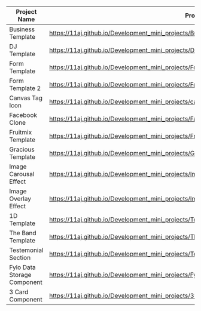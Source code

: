 | Project Name          | Project View Link |
| ----------------------| ------------------|
| Business Template           | https://11aj.github.io/Development_mini_projects/Business%20Template/index.html                           |
| DJ Template                 | https://11aj.github.io/Development_mini_projects/DJ%20Template/index.html                                 |
| Form Template               | https://11aj.github.io/Development_mini_projects/Form%20Template/index.html                               |
| Form Template 2             | https://11aj.github.io/Development_mini_projects/Form%20Template%202/index.html                           |
| Canvas Tag Icon             | https://11aj.github.io/Development_mini_projects/canvas%20tag/index.html                                  |
| Facebook Clone              | https://11aj.github.io/Development_mini_projects/Facebook%20Clone/index.html                              |
| Fruitmix Template           | https://11aj.github.io/Development_mini_projects/Fruitmix%20Template/index.html                           |
| Gracious Template           | https://11aj.github.io/Development_mini_projects/Gracious/index.html                                      |
| Image Carousal Effect       | https://11aj.github.io/Development_mini_projects/Image%20Carousel/ok.html                                 |
| Image Overlay Effect        | https://11aj.github.io/Development_mini_projects/Image%20Overlay%20effect/Image%20Overlay%20Effect.html   |
| 1D Template                 | https://11aj.github.io/Development_mini_projects/Template%201D/index.html                                 |
| The Band Template           | https://11aj.github.io/Development_mini_projects/The%20Band/The%20Band.html                               |
| Testemonial Section         | https://11aj.github.io/Development_mini_projects/Testemonial%20Section%20Via%20Grid/index.html            |
| Fylo Data Storage Component | https://11aj.github.io/Development_mini_projects/Fylo%20Data%20Storage%20Component/index.html          |
| 3 Card Component            | https://11aj.github.io/Development_mini_projects/3%20column%20preview%20card%20component/index.html       |
